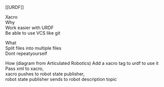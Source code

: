 [[URDF]]

Xacro  
Why  
Work easier with URDF  
Be able to use VCS like git  

What  
Split files into multiple files  
Dont repeatyourself  
  
How  (diagram from Articulated Robotics)
Add a xacro tag to urdf to use it  
Pass xml to xacro,  
xacro pushes to robot state publisher,  
robot state publisher sends to robot description topic
